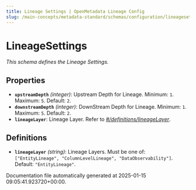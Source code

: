 ```yaml
---
title: Lineage Settings | OpenMetadata Lineage Config
slug: /main-concepts/metadata-standard/schemas/configuration/lineagesettings
---
```


# LineageSettings

*This schema defines the Lineage Settings.*

## Properties

- **`upstreamDepth`** *(integer)*: Upstream Depth for Lineage. Minimum: `1`. Maximum: `5`. Default: `2`.
- **`downstreamDepth`** *(integer)*: DownStream Depth for Lineage. Minimum: `1`. Maximum: `5`. Default: `2`.
- **`lineageLayer`**: Lineage Layer. Refer to *[#/definitions/lineageLayer](#definitions/lineageLayer)*.
## Definitions

- **`lineageLayer`** *(string)*: Lineage Layers. Must be one of: `["EntityLineage", "ColumnLevelLineage", "DataObservability"]`. Default: `"EntityLineage"`.


Documentation file automatically generated at 2025-01-15 09:05:41.923720+00:00.
